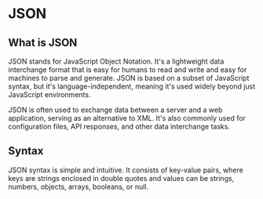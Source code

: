# JSON

## What is JSON

JSON stands for JavaScript Object Notation. It's a lightweight data interchange format that is easy for humans to read and write and easy for machines to parse and generate. JSON is based on a subset of JavaScript syntax, but it's language-independent, meaning it's used widely beyond just JavaScript environments.

JSON is often used to exchange data between a server and a web application, serving as an alternative to XML. It's also commonly used for configuration files, API responses, and other data interchange tasks.

## Syntax

JSON syntax is simple and intuitive. It consists of key-value pairs, where keys are strings enclosed in double quotes and values can be strings, numbers, objects, arrays, booleans, or null.

